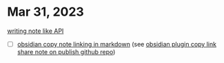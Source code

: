 # Mar 31, 2023

[writing note like API](writing%20note%20like%20API.md)

- [ ] [obsidian copy note linking in markdown](obsidian%20copy%20note%20linking%20in%20markdown.md) (see [obsidian plugin copy link share note on publish github repo](obsidian%20plugin%20copy%20link%20share%20note%20on%20publish%20github%20repo.md))